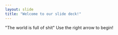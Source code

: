 ```yaml
---
layout: slide
title: "Welcome to our slide deck!"
---
```

"The world is full of shit"
Use the right arrow to begin!

